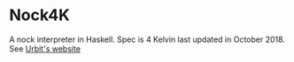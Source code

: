 # Nock4K

A nock interpreter in Haskell. Spec is 4 Kelvin last updated in October 2018. See [Urbit's website](https://urbit.org/docs/nock)
